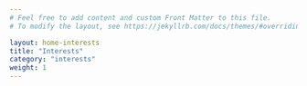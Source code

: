 ```yaml
---
# Feel free to add content and custom Front Matter to this file.
# To modify the layout, see https://jekyllrb.com/docs/themes/#overriding-theme-defaults

layout: home-interests
title: "Interests"
category: "interests"
weight: 1
---
```

